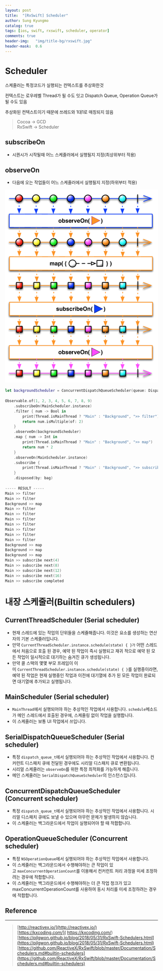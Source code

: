 ```yaml
---
layout: post
title:  "[RxSwift] Scheduler"
author: Sung Kyungmo
catalog: true
tags: [ios, swift, rxswift, scheduler, operator]
comments: true
header-img:   "img/title-bg/rxswift.jpg"
header-mask:  0.6
---
```

# Scheduler

스케줄러는 특정코드가 실행되는 컨텍스트를 추상화한것

컨텍스트는 로우레벨 Thread가 될 수도 잇고 Dispatch Queue, Operation Queue가 될 수도 있음

추상화된 컨텍스트이기 때문에 쓰레드와 1대1로 매칭되지 않음


> Cocoa → GCD  
> RxSwift → Scheduler


## subscribeOn

- 시퀀시가 시작될때 어느 스케줄러에서 실행될지 지정(최상위부터 적용)

## observeOn

- 다음에 오는 작업들이 어느 스케줄러에서 실행될지 지정(하위부터 적용)

![/img/scheduler/scheduler.png](/img/scheduler/scheduler.png)

```swift
let backgroundScheduler = ConcurrentDispatchQueueScheduler(queue: DispatchQueue.global())

Observable.of(1, 2, 3, 4, 5, 6, 7, 8, 9)
    .subscribeOn(MainScheduler.instance)
    .filter { num -> Bool in
        print(Thread.isMainThread ? "Main" : "Background", ">> filter")
        return num.isMultiple(of: 2)
    }
    .observeOn(backgroundScheduler)
    .map { num -> Int in
        print(Thread.isMainThread ? "Main" : "Background", ">> map")
        return num * 2
    }
    .observeOn(MainScheduler.instance)
    .subscribe {
        print(Thread.isMainThread ? "Main" : "Background", ">> subscribe",$0)
    }
    .disposed(by: bag)

----- RESULT -----
Main >> filter
Main >> filter
Background >> map
Main >> filter
Main >> filter
Main >> filter
Main >> filter
Main >> filter
Main >> filter
Main >> filter
Background >> map
Background >> map
Background >> map
Main >> subscribe next(4)
Main >> subscribe next(8)
Main >> subscribe next(12)
Main >> subscribe next(16)
Main >> subscribe completed
```

# 내장 스케줄러(Builtin schedulers)

## CurrentThreadScheduler (Serial scheduler)

- 현재 스레드에 있는 작업의 단위들을 스케쥴해줍니다. 이것은 요소를 생성하는 연산자의 기본 스케줄러입니다.
- 만약 `CurrentThreadScheduler.instance.schedule(state) { }가` 어떤 스레드에서 처음으로 호출 된 경우, 예약 된 작업이 즉시 실행되고 재귀 적으로 예약 된 모든 작업이 일시적으로 대기하는 숨겨진 큐가 생성됩니다.
- 만약 콜 스택의 몇몇 부모 프레임이 이미 `CurrentThreadScheduler.instance.schedule(state) { }`를 실행중이라면, 예약 된 작업은 현재 실행중인 작업과 이전에 대기열에 추가 된 모든 작업이 완료되면 대기열에 추가되고 실행됩니다.

## MainScheduler (Serial scheduler)

- `MainThread`에서 실행되어야 하는 추상적인 작업에서 사용합니다. `schedule`메소드가 메인 스레드에서 호출된 경우에, 스케줄링 없이 작업을 실행합니다.
- 이 스케줄러는 보통 UI 작업에서 쓰입니다.

## SerialDispatchQueueScheduler (Serial scheduler)

- 특정 `dispatch_queue_t`에서 실행되어야 하는 추상적인 작업에서 사용합니다. 컨커런트 디스패치 큐에 전달된 경우에도 시리얼 디스패치 큐로 변환됩니다.
- 시리얼 스케줄러는 `observeOn`를 위한 특정 최적화를 가능하게 해줍니다.
- 메인 스케줄러는 `SerialDispatchQueueScheduler`의 인스턴스입니다.

## ConcurrentDispatchQueueScheduler (Concurrent scheduler)

- 특정 `dispatch_queue_t`에서 실행되어야 하는 추상적인 작업에서 사용합니다. 시리얼 디스패치 큐에도 보낼 수 있으며 아무런 문제가 발생하지 않습니다.
- 이 스케줄러는 백그라운드에서 작업이 실행되어야 할 때 적합합니다.

## OperationQueueScheduler (Concurrent scheduler)

- 특정 `NSOperationQueue`에서 실행되어야 하는 추상적인 작업에서 사용합니다.
- 이 스케줄러는 백그라운드에서 수행해야하는 큰 작업이 있고 `maxConcurrentOperationCount`를 이용해서 컨커런트 처리 과정을 미세 조정하려는 경우에 적합합니다.
- 이 스케줄러는 백그라운드에서 수행해야하는 더 큰 작업 청크가 있고 maxConcurrentOperationCount를 사용하여 동시 처리를 미세 조정하려는 경우에 적합합니다.

## Reference
--- 
> [http://reactivex.io/](http://reactivex.io/)  
> [https://kxcoding.com/]( https://kxcoding.com/)  
> [https://pilgwon.github.io/blog/2018/05/31/RxSwift-Schedulers.html](https://pilgwon.github.io/blog/2018/05/31/RxSwift-Schedulers.html)  
> [https://github.com/ReactiveX/RxSwift/blob/master/Documentation/Schedulers.md#builtin-schedulers](https://github.com/ReactiveX/RxSwift/blob/master/Documentation/Schedulers.md#builtin-schedulers)

